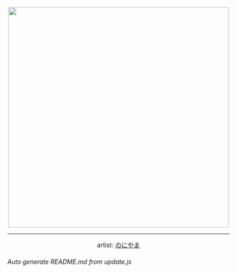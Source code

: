
<p align="center">
  <img width="500" src="https://nekos.best/api/v2/neko/0520.png">
  <hr/>
  <center>
    artist: <a href="https://www.pixiv.net/en/artworks/92422483">のにやま</a>
  </center>
</p>


###### Auto generate README.md from update.js


